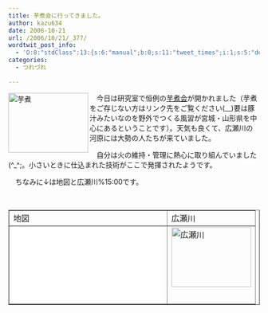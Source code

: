 ```yaml
---
title: 芋煮会に行ってきました。
author: kazu634
date: 2006-10-21
url: /2006/10/21/_377/
wordtwit_post_info:
  - 'O:8:"stdClass":13:{s:6:"manual";b:0;s:11:"tweet_times";i:1;s:5:"delay";i:0;s:7:"enabled";i:1;s:10:"separation";s:2:"60";s:7:"version";s:3:"3.7";s:14:"tweet_template";b:0;s:6:"status";i:2;s:6:"result";a:0:{}s:13:"tweet_counter";i:2;s:13:"tweet_log_ids";a:1:{i:0;i:2609;}s:9:"hash_tags";a:0:{}s:8:"accounts";a:1:{i:0;s:7:"kazu634";}}'
categories:
  - つれづれ

---
```

<div class="section">
<p>
<a href="http://image.blog.livedoor.jp/simoom634/imgs/4/7/47e04b99.jpg" onclick="__gaTracker('send', 'event', 'outbound-article', 'http://image.blog.livedoor.jp/simoom634/imgs/4/7/47e04b99.jpg', '');" target="_blank"><img width="160" align="left" alt="芋煮" src="http://image.blog.livedoor.jp/simoom634/imgs/4/7/47e04b99-s.jpg" class="pict" height="120" border="0" /></a>
</p>
  
<p>
    　今日は研究室で恒例の<a href="http://ja.wikipedia.org/wiki/%E8%8A%8B%E7%85%AE%E4%BC%9A" onclick="__gaTracker('send', 'event', 'outbound-article', 'http://ja.wikipedia.org/wiki/%E8%8A%8B%E7%85%AE%E4%BC%9A', '芋煮会');" target="blank">芋煮会</a>が開かれました（芋煮をご存じない方はリンク先をご覧ください(__)要は豚汁みたいなのを野外でつくる風習が宮城・山形県を中心にあるということです）。天気も良くて、広瀬川の河原には大勢の人たちが来ていました。
</p>
  
<p>
    　自分は火の維持・管理に熱心に取り組んでいました(^_^;。小さいときに仕込まれた技術がここで発揮されたようです。
</p>
  
<p>
    　ちなみに↓は地図と広瀬川%15:00です。
</p>
  
<p>
<center>
<br /> 
      
<table cellspacing="0" cellpadding="2" border="1">
<tr valign="top">
<td>
            地図
</td>
          
<td>
            広瀬川
</td>
</tr>
        
<tr valign="top">
<td>
<iframe src=&#8221;http://www.got2do.com/api/gm_op.php?m=%E3%81%93%E3%81%AE%E3%81%82%E3%81%9F%E3%82%8A%E3%81%A7%E3%82%84%E3%82%8A%E3%81%BE%E3%81%97%E3%81%9F%E3%80%82&la=38.26684280415108&lo=140.8430528640747&w=300&h=300&#8243; hspace=&#8221;0&#8243; vspace=&#8221;0&#8243; marginheight=&#8221;0&#8243; marginwidth=&#8221;0&#8243; frameborder=&#8221;0&#8243; height=&#8221;300&#8243; scrolling=&#8221;no&#8221; width=&#8221;300&#8243;></iframe>
</td>
          
<td>
<a href="http://image.blog.livedoor.jp/simoom634/imgs/2/1/21e690a6.jpg" onclick="__gaTracker('send', 'event', 'outbound-article', 'http://image.blog.livedoor.jp/simoom634/imgs/2/1/21e690a6.jpg', '');" target="_blank"><img width="160" alt="広瀬川" src="http://image.blog.livedoor.jp/simoom634/imgs/2/1/21e690a6-s.jpg" class="pict" height="120" border="0" /></a>
</td>
</tr>
</table>
      
<p>
</center>
</p></div>